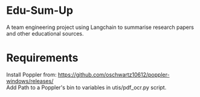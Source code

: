 # Edu-Sum-Up
A team engineering project using Langchain to summarise research papers and other educational sources.

# Requirements
Install Poppler from: https://github.com/oschwartz10612/poppler-windows/releases/ \
Add Path to a Poppler's bin to variables in utis/pdf_ocr.py script. 

